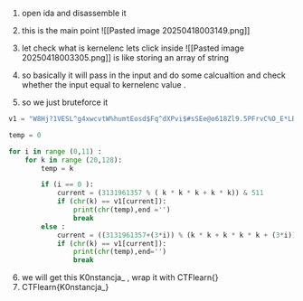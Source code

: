 1. open ida and disassemble it 
2. this is the main point 
![[Pasted image 20250418003149.png]]

3. let check what is kernelenc lets click inside 
![[Pasted image 20250418003305.png]]
is like storing an array of string

4. so basically it will pass in the input and do some calcualtion and check whether the input equal to kernelenc value .
5. so we just bruteforce it 

```python
v1 = "W8Hj?1VESL^g4xwcvtW%humtEosd$Fq^dXPvi$#sSEe@o618Zl9.5PFrvC%O_E*LB%Igl8qur9SuLAp4MkK#pRzwJHI*Fn9mUs%mGK^RQKO.G*JFJvV%?VJpCpVF9eJuz5&kB!&_VF5DrF?U?jfm&x^9aC7X2(&cGGzbLbOsSOuBeq*ZT%fpc&9riTDO5X%RuTKI@vCqu#CsTAp$Q9WoXJv96.ySdB2EfMK*$NX?.U*aDrfPQQPhFB9cC6y0hMGvbgjBogSux65gTL#Cm9TQt7nTayu9Vr%thh2GnnikE8JnIwlHfreZep^sZ6IrnXT#qu50Lv.Rd_XPDfgwzWcJ3ISjKM!ftRllVyF$?RE_dcJT5&uKZJ!WsqR853uLzcs!8&VyRuTDsiq#6PdmBNlPI$tPi?wZ5$ACCf9yda!OkP.Dc73Nx.Nt1Rj0O.?P!sZDB^d0LN1qXR31!t?OZ#mm7SfZHPO*4gx1J0nyC^d2EKeq^f4h7mSqaIcMv0ZT@G0M"

temp = 0

for i in range (0,11) :
    for k in range (20,128):
        temp = k

        if (i == 0 ):
            current = (3131961357 % ( k * k * k + k * k)) & 511
            if (chr(k) == v1[current]):
                print(chr(temp),end ='')
                break
        else :
            current = ((3131961357+(3*i)) % (k * k + k * k * k + (3*i)) & 511)
            if (chr(k) == v1[current]):
                print(chr(temp),end='')
                break
```

6. we will get this K0nstancja_ , wrap it with CTFlearn{}
7. CTFlearn{K0nstancja_}